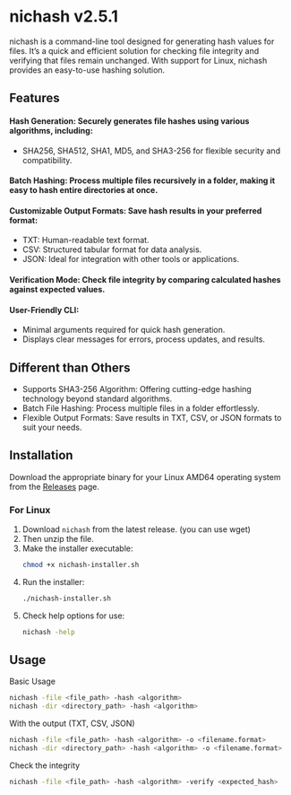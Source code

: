 # nichash v2.5.1

nichash is a command-line tool designed for generating hash values for files. It’s a quick and efficient solution for checking file integrity and verifying that files remain unchanged. With support for Linux, nichash provides an easy-to-use hashing solution.

## Features
#### Hash Generation: Securely generates file hashes using various algorithms, including:
- SHA256, SHA512, SHA1, MD5, and SHA3-256 for flexible security and compatibility.
#### Batch Hashing: Process multiple files recursively in a folder, making it easy to hash entire directories at once.
#### Customizable Output Formats: Save hash results in your preferred format:
- TXT: Human-readable text format.
- CSV: Structured tabular format for data analysis.
- JSON: Ideal for integration with other tools or applications.
#### Verification Mode: Check file integrity by comparing calculated hashes against expected values.
#### User-Friendly CLI:
- Minimal arguments required for quick hash generation.
- Displays clear messages for errors, process updates, and results.

## Different than Others
- Supports SHA3-256 Algorithm: Offering cutting-edge hashing technology beyond standard algorithms.
- Batch File Hashing: Process multiple files in a folder effortlessly.
- Flexible Output Formats: Save results in TXT, CSV, or JSON formats to suit your needs.

## Installation
Download the appropriate binary for your Linux AMD64 operating system from the [Releases](https://github.com/ferizco/Nichash/releases) page.

### For Linux
1. Download `nichash` from the latest release. (you can use wget)
2. Then unzip the file. 
3. Make the installer executable:
   ```bash
   chmod +x nichash-installer.sh
4. Run the installer:
   ```bash
   ./nichash-installer.sh
5. Check help options for use:
   ```bash
   nichash -help

## Usage 
Basic Usage
 ```bash
nichash -file <file_path> -hash <algorithm> 
nichash -dir <directory_path> -hash <algorithm>
```
With the output (TXT, CSV, JSON) 
 ```bash
nichash -file <file_path> -hash <algorithm> -o <filename.format>
nichash -dir <directory_path> -hash <algorithm> -o <filename.format>
```
Check the integrity
```bash
nichash -file <file_path> -hash <algorithm> -verify <expected_hash>
```
